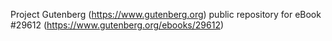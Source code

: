 Project Gutenberg (https://www.gutenberg.org) public repository for eBook #29612 (https://www.gutenberg.org/ebooks/29612)
